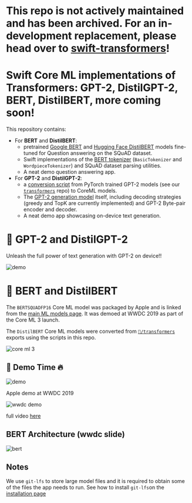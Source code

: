 # This repo is not actively maintained and has been archived. For an in-development replacement, please head over to [swift-transformers](https://github.com/huggingface/swift-transformers)!


# Swift Core ML implementations of Transformers: GPT-2, DistilGPT-2, BERT, DistilBERT, more coming soon!

This repository contains:
- For **BERT** and **DistilBERT**:
	- pretrained [Google BERT](https://github.com/google-research/bert) and [Hugging Face DistilBERT](https://arxiv.org/abs/1910.01108) models fine-tuned for Question answering on the SQuAD dataset.
	- Swift implementations of the [BERT tokenizer](https://github.com/huggingface/swift-coreml-transformers/blob/master/Sources/BertTokenizer.swift) (`BasicTokenizer` and `WordpieceTokenizer`) and SQuAD dataset parsing utilities.
	- A neat demo question answering app.
- For **GPT-2** and **DistilGPT-2**:
	- a [conversion script](https://github.com/huggingface/swift-coreml-transformers/blob/master/model_generation/gpt2.py) from PyTorch trained GPT-2 models (see our [`transformers`](https://github.com/huggingface/transformers) repo) to CoreML models.
	- The [GPT-2 generation model](https://github.com/huggingface/swift-coreml-transformers/blob/master/Sources/GPT2.swift) itself, including decoding strategies (greedy and TopK are currently implemented) and GPT-2 Byte-pair encoder and decoder.
	- A neat demo app showcasing on-device text generation.


# 🦄 GPT-2 and DistilGPT-2

Unleash the full power of text generation with GPT-2 on device!!

![demo](https://raw.githubusercontent.com/huggingface/swift-coreml-transformers/master/media/coreml-gpt2.gif)

# 🐸 BERT and DistilBERT

The `BERTSQUADFP16` Core ML model was packaged by Apple and is linked from the [main ML models page](https://developer.apple.com/machine-learning/models/#text). It was demoed at WWDC 2019 as part of the Core ML 3 launch.

The `DistilBERT` Core ML models were converted from [`🤗/transformers`](https://github.com/huggingface/transformers) exports using the scripts in this repo.

![core ml 3](https://raw.githubusercontent.com/huggingface/swift-coreml-transformers/master/media/coreml3-models-tweaked.png)

## 🦄 Demo Time 🔥

![demo](https://raw.githubusercontent.com/huggingface/swift-coreml-transformers/master/media/coreml-squad-small.gif)

Apple demo at WWDC 2019

![wwdc demo](https://raw.githubusercontent.com/huggingface/swift-coreml-transformers/master/media/wwdc704.gif)

full video [here](https://developer.apple.com/videos/play/wwdc2019/704)

## BERT Architecture (wwdc slide)

![bert](https://raw.githubusercontent.com/huggingface/swift-coreml-transformers/master/media/bert-architecture.png)

## Notes

We use `git-lfs` to store large model files and it is required to obtain some of the files the app needs to run.
See how to install `git-lfs`on the [installation page](https://git-lfs.github.com/)

